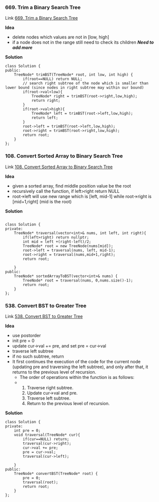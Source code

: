 ### 669. Trim a Binary Search Tree
Link [669. Trim a Binary Search Tree](https://leetcode.com/problems/trim-a-binary-search-tree/)

**Idea**

- delete nodes which values are not in [low, high]
- if a node does not in the range still need to check its children
_**Need to add more**_


**Solution**

```ccp
class Solution {
public:
    TreeNode* trimBST(TreeNode* root, int low, int high) {
        if(root==NULL) return NULL;
        // search right subtree of the node which is smaller than lower bound (since nodes in right subtree may within our bound)
        if(root->val<low){
            TreeNode* right = trimBST(root->right,low,high);
            return right;
        }
        if(root->val>high){
            TreeNode* left = trimBST(root->left,low,high);
            return left;
        }
        root->left = trimBST(root->left,low,high);
        root->right = trimBST(root->right,low,high);
        return root;
    }
};
```

### 108. Convert Sorted Array to Binary Search Tree
Link [108. Convert Sorted Array to Binary Search Tree](https://leetcode.com/problems/convert-sorted-array-to-binary-search-tree/description/)

**Idea**

- given a sorted array, find middle position value be the root
- recursively call the function, if left>right return NULL
- root->left will use new range which is [left, mid-1] while root->right is [mid+1,right] (mid is the root)

**Solution**

```ccp

class Solution {
private:
    TreeNode* traversal(vector<int>& nums, int left, int right){
        if(left>right) return nullptr;
        int mid = left +(right-left)/2;
        TreeNode* root = new TreeNode(nums[mid]);
        root->left = traversal(nums, left, mid-1);
        root->right = traversal(nums,mid+1,right);
        return root;

    }
public:
    TreeNode* sortedArrayToBST(vector<int>& nums) {
        TreeNode* root = traversal(nums, 0,nums.size()-1);
        return root;
    }
};
```

### 538. Convert BST to Greater Tree
Link [538. Convert BST to Greater Tree](https://leetcode.com/problems/convert-bst-to-greater-tree/description/)

**Idea**

- use postorder
- init pre = 0
- update cur->val += pre, and set pre = cur->val
- traverse left subtree
- if no such subtree, return
- It first continues the execution of the code for the current node (updating pre and traversing the left subtree), and only after that, it returns to the previous level of recursion.
    -  The order of operations within the function is as follows:
    -  1. Traverse right subtree.
       2.  Update cur->val and pre.
       3.  Traverse left subtree.
       4.   Return to the previous level of recursion.
     
**Solution**

```ccp
class Solution {
private:
    int pre = 0;
    void traversal(TreeNode* cur){
        if(cur==NULL) return;
        traversal(cur->right);
        cur->val += pre;
        pre = cur->val;
        traversal(cur->left);

    }
public:
    TreeNode* convertBST(TreeNode* root) {
        pre = 0;
        traversal(root);
        return root;
    }
};

```
